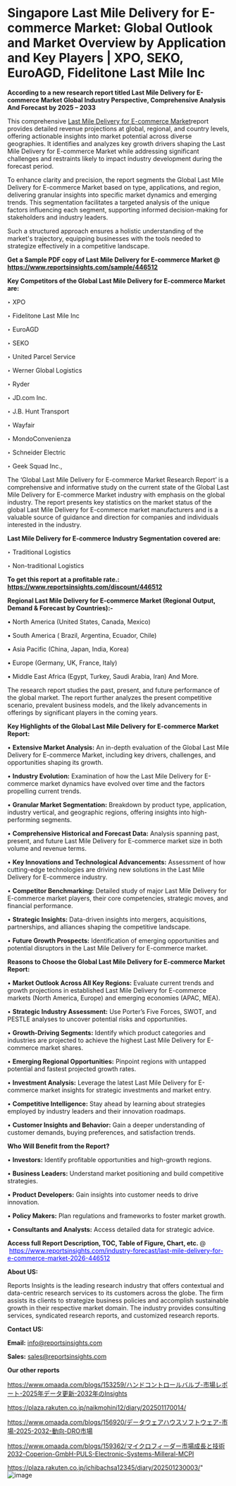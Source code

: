 # Singapore Last Mile Delivery for E-commerce Market: Global Outlook and Market Overview by Application and Key Players | XPO, SEKO, EuroAGD, Fidelitone Last Mile Inc

<strong>According to a new research report titled Last Mile Delivery for E-commerce Market Global Industry Perspective, Comprehensive Analysis And Forecast by 2025 – 2033</strong>

This comprehensive <a href=https://www.reportsinsights.com/sample/446512>Last Mile Delivery for E-commerce Market</a>report provides detailed revenue projections at global, regional, and country levels, offering actionable insights into market potential across diverse geographies. It identifies and analyzes key growth drivers shaping the Last Mile Delivery for E-commerce Market while addressing significant challenges and restraints likely to impact industry development during the forecast period.

To enhance clarity and precision, the report segments the Global Last Mile Delivery for E-commerce Market based on type, applications, and region, delivering granular insights into specific market dynamics and emerging trends. This segmentation facilitates a targeted analysis of the unique factors influencing each segment, supporting informed decision-making for stakeholders and industry leaders.

Such a structured approach ensures a holistic understanding of the market's trajectory, equipping businesses with the tools needed to strategize effectively in a competitive landscape.

<strong>Get a Sample PDF copy of Last Mile Delivery for E-commerce Market </strong><strong>@<a href=https://www.reportsinsights.com/sample/446512 style=color:#0000ff;> https://www.reportsinsights.com/sample/446512</a></strong></font>

<strong>Key Competitors of the Global Last Mile Delivery for E-commerce Market are:</strong>

‣ XPO

‣ Fidelitone Last Mile Inc

‣ EuroAGD

‣ SEKO

‣ United Parcel Service

‣ Werner Global Logistics

‣ Ryder

‣ JD.com Inc.

‣ J.B. Hunt Transport

‣ Wayfair

‣ MondoConvenienza

‣ Schneider Electric

‣ Geek Squad Inc.,

The ‘Global Last Mile Delivery for E-commerce Market Research Report’ is a comprehensive and informative study on the current state of the Global Last Mile Delivery for E-commerce Market industry with emphasis on the global industry. The report presents key statistics on the market status of the global Last Mile Delivery for E-commerce market manufacturers and is a valuable source of guidance and direction for companies and individuals interested in the industry.

<strong>Last Mile Delivery for E-commerce Industry Segmentation covered are:</strong>

‣ Traditional Logistics

‣ Non-traditional Logistics

<strong>To get this report at a profitable rate.: <a href=https://www.reportsinsights.com/discount/446512 style=color:#0000ff;>https://www.reportsinsights.com/discount/446512</a></strong></font>

<strong>Regional Last Mile Delivery for E-commerce Market (Regional Output, Demand &amp; Forecast by Countries):-</strong>

• North America (United States, Canada, Mexico)

• South America ( Brazil, Argentina, Ecuador, Chile)

• Asia Pacific (China, Japan, India, Korea)

• Europe (Germany, UK, France, Italy)

• Middle East Africa (Egypt, Turkey, Saudi Arabia, Iran) And More.

The research report studies the past, present, and future performance of the global market. The report further analyzes the present competitive scenario, prevalent business models, and the likely advancements in offerings by significant players in the coming years.

<strong>Key Highlights of the Global Last Mile Delivery for E-commerce Market Report:</strong>

• <strong>Extensive Market Analysis:</strong> An in-depth evaluation of the Global Last Mile Delivery for E-commerce Market, including key drivers, challenges, and opportunities shaping its growth.

• <strong>Industry Evolution:</strong> Examination of how the Last Mile Delivery for E-commerce market dynamics have evolved over time and the factors propelling current trends.

• <strong>Granular Market Segmentation:</strong> Breakdown by product type, application, industry vertical, and geographic regions, offering insights into high-performing segments.

• <strong>Comprehensive Historical and Forecast Data:</strong> Analysis spanning past, present, and future Last Mile Delivery for E-commerce market size in both volume and revenue terms.

• <strong>Key Innovations and Technological Advancements:</strong> Assessment of how cutting-edge technologies are driving new solutions in the Last Mile Delivery for E-commerce industry.

• <strong>Competitor Benchmarking:</strong> Detailed study of major Last Mile Delivery for E-commerce market players, their core competencies, strategic moves, and financial performance.

• <strong>Strategic Insights:</strong> Data-driven insights into mergers, acquisitions, partnerships, and alliances shaping the competitive landscape.

• <strong>Future Growth Prospects:</strong> Identification of emerging opportunities and potential disruptors in the Last Mile Delivery for E-commerce market.

<strong>Reasons to Choose the Global Last Mile Delivery for E-commerce Market Report:</strong>

• <strong>Market Outlook Across All Key Regions:</strong> Evaluate current trends and growth projections in established Last Mile Delivery for E-commerce markets (North America, Europe) and emerging economies (APAC, MEA).

• <strong>Strategic Industry Assessment:</strong> Use Porter’s Five Forces, SWOT, and PESTLE analyses to uncover potential risks and opportunities.

• <strong>Growth-Driving Segments:</strong> Identify which product categories and industries are projected to achieve the highest Last Mile Delivery for E-commerce market shares.

• <strong>Emerging Regional Opportunities:</strong> Pinpoint regions with untapped potential and fastest projected growth rates.

• <strong>Investment Analysis:</strong> Leverage the latest Last Mile Delivery for E-commerce market insights for strategic investments and market entry.

• <strong>Competitive Intelligence:</strong> Stay ahead by learning about strategies employed by industry leaders and their innovation roadmaps.

• <strong>Customer Insights and Behavior:</strong> Gain a deeper understanding of customer demands, buying preferences, and satisfaction trends.

<strong>Who Will Benefit from the Report?</strong>

• <strong>Investors:</strong> Identify profitable opportunities and high-growth regions.

• <strong>Business Leaders:</strong> Understand market positioning and build competitive strategies.

• <strong>Product Developers:</strong> Gain insights into customer needs to drive innovation.

• <strong>Policy Makers:</strong> Plan regulations and frameworks to foster market growth.

• <strong>Consultants and Analysts:</strong> Access detailed data for strategic advice.
</ul>
<strong>Access full Report Description, TOC, Table of Figure, Chart, etc. </strong>@  <a href=https://www.reportsinsights.com/industry-forecast/last-mile-delivery-for-e-commerce-market-2026-446512 style=color:#0000ff;>https://www.reportsinsights.com/industry-forecast/last-mile-delivery-for-e-commerce-market-2026-446512</a></font>

<strong><strong>About US</strong>:</strong>

Reports Insights is the leading research industry that offers contextual and data-centric research services to its customers across the globe. The firm assists its clients to strategize business policies and accomplish sustainable growth in their respective market domain. The industry provides consulting services, syndicated research reports, and customized research reports.

<strong>Contact US:</strong>

<p class=""""><b>Email:</b> <a href=mailto:info@reportsinsights.com>info@reportsinsights.com</a></p>
<p class=""""><b>Sales:</b> <a href=mailto:sales@reportsinsights.com>sales@reportsinsights.com</a></p>

<strong>Our other reports</strong>

<a href=https://www.omaada.com/blogs/153259/ハンドコントロールバルブ-市場レポート-2025年データ更新-2032年のInsights>https://www.omaada.com/blogs/153259/ハンドコントロールバルブ-市場レポート-2025年データ更新-2032年のInsights</a>

<a href=https://plaza.rakuten.co.jp/naikmohini12/diary/202501170014/>https://plaza.rakuten.co.jp/naikmohini12/diary/202501170014/</a>

<a href=https://www.omaada.com/blogs/156920/データウェアハウスソフトウェア-市場-2025-2032-動向-DRO市場>https://www.omaada.com/blogs/156920/データウェアハウスソフトウェア-市場-2025-2032-動向-DRO市場</a>

<a href=https://www.omaada.com/blogs/159362/マイクロフィーダー市場成長と技術2032-Coperion-GmbH-PULS-Electronic-Systems-Milleral-MCPI>https://www.omaada.com/blogs/159362/マイクロフィーダー市場成長と技術2032-Coperion-GmbH-PULS-Electronic-Systems-Milleral-MCPI</a>

<a href=https://plaza.rakuten.co.jp/ichibachsa12345/diary/202501230003/>https://plaza.rakuten.co.jp/ichibachsa12345/diary/202501230003/</a>"
![image](https://github.com/user-attachments/assets/c60b520e-283f-4a47-8f3e-e30fed7d77fb)
